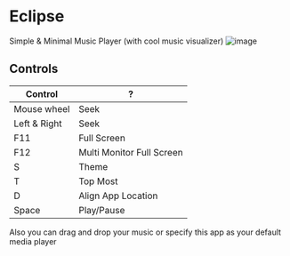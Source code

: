 # Eclipse

Simple &amp; Minimal Music Player (with cool music visualizer)
![image](https://github.com/MdRezaV/Eclipse/assets/37976092/a0b4f68b-f50f-46de-adf1-5c726db48f70)

## Controls

| Control      | ?                         |
| ------------ | ------------------------- |
| Mouse wheel  | Seek                      |
| Left & Right | Seek                      |
| F11          | Full Screen               |
| F12          | Multi Monitor Full Screen |
| S            | Theme                     |
| T            | Top Most                  |
| D            | Align App Location        |
| Space        | Play/Pause                |

Also you can drag and drop your music
or specify this app as your default media player


